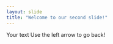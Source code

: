 ```yaml
---
layout: slide
title: "Welcome to our second slide!"
---
```

Your text
Use the left arrow to go back!






























